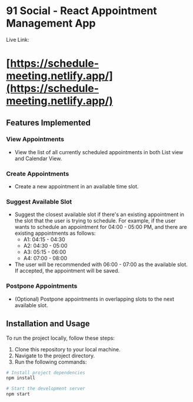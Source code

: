 # 91 Social - React  Appointment Management App

Live Link:<h1> [https://schedule-meeting.netlify.app/](https://schedule-meeting.netlify.app/)</h1>

## Features Implemented

### View Appointments

- View the list of all currently scheduled appointments in both List view and Calendar View.

### Create Appointments

- Create a new appointment in an available time slot.

### Suggest Available Slot

- Suggest the closest available slot if there's an existing appointment in the slot that the user is trying to schedule. For example, if the user wants to schedule an appointment for 04:00 - 05:00 PM, and there are existing appointments as follows:
    - A1: 04:15 - 04:30
    - A2: 04:30 - 05:00
    - A3: 05:15 - 06:00
    - A4: 07:00 - 08:00
- The user will be recommended with 06:00 - 07:00 as the available slot. If accepted, the appointment will be saved.

### <Optional> Postpone Appointments

- (Optional) Postpone appointments in overlapping slots to the next available slot.

## Installation and Usage

To run the project locally, follow these steps:

1. Clone this repository to your local machine.
2. Navigate to the project directory.
3. Run the following commands:

```bash
# Install project dependencies
npm install

# Start the development server
npm start
